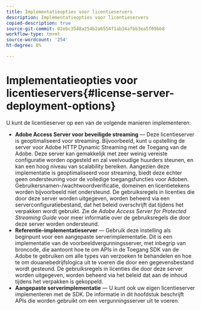 ```yaml
---
title: Implementatieopties voor licentieservers
description: Implementatieopties voor licentieservers
copied-description: true
source-git-commit: 02ebc3548a254b2a6554f1ab34afbb3ea5f09bb8
workflow-type: tm+mt
source-wordcount: '254'
ht-degree: 0%

---
```


# Implementatieopties voor licentieservers{#license-server-deployment-options}

U kunt de licentieserver op een van de volgende manieren implementeren:

* **Adobe Access Server voor beveiligde streaming** — Deze licentieserver is geoptimaliseerd voor streaming. Bijvoorbeeld, kunt u opstelling de server voor Adobe HTTP Dynamic Streaming met de Toegang van de Adobe. Deze server kan gemakkelijk met zeer weinig vereiste configuratie worden opgesteld en zal veelvoudige huurders steunen, en kan een hoog niveau van scalability bereiken. Aangezien deze implementatie is geoptimaliseerd voor streaming, biedt deze echter geen ondersteuning voor de volledige toegangsfuncties voor Adoben. Gebruikersnamen-/wachtwoordverificatie, domeinen en licentietekens worden bijvoorbeeld niet ondersteund. De gebruiksregels in licenties die door deze server worden uitgegeven, worden beheerd via een serverconfiguratiebestand, dat het beleid overschrijft dat tijdens het verpakken wordt gebruikt. Zie de *Adobe Access Server for Protected Streaming Guide* voor meer informatie over de gebruiksregels die door deze server worden ondersteund.
* **Referentie-implementatieserver** — Gebruik deze instelling als beginpunt voor een aangepaste serverimplementatie. Dit is een implementatie van de voorbeeldvergunningsserver, met inbegrip van broncode, die aantoont hoe te om APIs in de Toegang SDK van de Adobe te gebruiken om alle types van verzoeken te behandelen en hoe te om douanebedrijfslogica uit te voeren die door een gegevensbestand wordt gesteund. De gebruiksregels in licenties die door deze server worden uitgegeven, worden beheerd via het beleid dat aan de inhoud tijdens het verpakken is gekoppeld.
* **Aangepaste serverimplementatie** — U kunt ook uw eigen licentieserver implementeren met de SDK. De informatie in dit hoofdstuk beschrijft APIs die worden gebruikt om een vergunningsserver uit te voeren.
